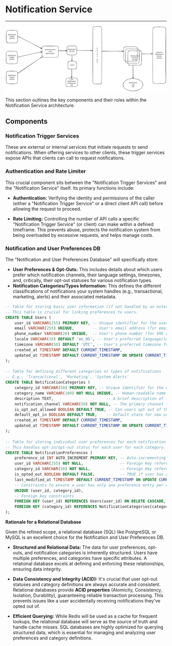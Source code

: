 # Notification Service

---

![Notification Service Diagram](notification.svg)

This section outlines the key components and their roles within the Notification Service architecture.

## Components


### Notification Trigger Services
These are external or internal services that initiate requests to send notifications. 
When offering services to other clients, these trigger services expose APIs that clients can call to request notifications.
	

### Authentication and Rate Limiter

This crucial component sits between the "Notification Trigger Services" and the "Notification Service" itself. 
Its primary functions include:
* **Authentication:** Verifying the identity and permissions of the caller (either a "Notification Trigger Service" or a direct client API call) 
before allowing the request to proceed.

* **Rate Limiting:** Controlling the number of API calls a specific "Notification Trigger Service" (or client) 
can make within a defined timeframe. This prevents abuse, protects the notification system from being overloaded by excessive requests, and helps manage costs.
	
### Notification and User Preferences DB

The "Notification and User Preferences Database" will specifically store:

* **User Preferences & Opt-Outs:** This includes details about which users prefer which notification channels, 
their language settings, timezones, and, critically, their opt-out statuses for various notification types.
* **Notification Categories/Types Information:** This defines the different classifications of notifications your system handles (e.g., transactional, marketing, alerts) 
and their associated metadata.


```sql
-- Table for storing basic user information (if not handled by an external User Service)
-- This table is crucial for linking preferences to users.
CREATE TABLE Users (
    user_id VARCHAR(255) PRIMARY KEY, -- Unique identifier for the user (e.g., UUID, client-specific ID)
    email VARCHAR(255) UNIQUE,        -- User's email address (for email notifications)
    phone_number VARCHAR(20) UNIQUE,  -- User's phone number (for SMS notifications)
    locale VARCHAR(10) DEFAULT 'en_US', -- User's preferred language/locale (e.g., 'en_US', 'fr_FR')
    timezone VARCHAR(50) DEFAULT 'UTC', -- User's preferred timezone for scheduling
    created_at TIMESTAMP DEFAULT CURRENT_TIMESTAMP,
    updated_at TIMESTAMP DEFAULT CURRENT_TIMESTAMP ON UPDATE CURRENT_TIMESTAMP
);

-- Table for defining different categories or types of notifications
-- E.g., 'Transactional', 'Marketing', 'System Alerts'
CREATE TABLE NotificationCategories (
    category_id VARCHAR(50) PRIMARY KEY, -- Unique identifier for the category (e.g., 'ORDER_CONFIRMATION', 'PROMOTIONAL_NEWSLETTER')
    category_name VARCHAR(100) NOT NULL UNIQUE, -- Human-readable name (e.g., 'Order Confirmation', 'Promotional Newsletter')
    description TEXT,                       -- A brief description of the category
    notification_channel VARCHAR(50) NOT NULL, -- The primary channel for this category (e.g., 'EMAIL', 'SMS', 'PUSH', 'IN_APP')
    is_opt_out_allowed BOOLEAN DEFAULT TRUE, -- Can users opt out of this category? (e.g., transactional might not allow opt-out)
    default_opt_in BOOLEAN DEFAULT TRUE,    -- Default state for new users (true for opt-in, false for opt-out)
    created_at TIMESTAMP DEFAULT CURRENT_TIMESTAMP,
    updated_at TIMESTAMP DEFAULT CURRENT_TIMESTAMP ON UPDATE CURRENT_TIMESTAMP
);

-- Table for storing individual user preferences for each notification category
-- This handles opt-in/opt-out status for each user for each category.
CREATE TABLE NotificationPreferences (
    preference_id INT AUTO_INCREMENT PRIMARY KEY, -- Auto-incrementing unique ID for each preference entry
    user_id VARCHAR(255) NOT NULL,                -- Foreign Key referencing Users table
    category_id VARCHAR(50) NOT NULL,             -- Foreign Key referencing NotificationCategories table
    is_opted_out BOOLEAN DEFAULT FALSE,           -- TRUE if user has opted out, FALSE if opted in
    last_modified_at TIMESTAMP DEFAULT CURRENT_TIMESTAMP ON UPDATE CURRENT_TIMESTAMP,
    -- Constraints to ensure a user has only one preference entry per category
    UNIQUE (user_id, category_id),
    -- Foreign key constraints
    FOREIGN KEY (user_id) REFERENCES Users(user_id) ON DELETE CASCADE,
    FOREIGN KEY (category_id) REFERENCES NotificationCategories(category_id) ON DELETE CASCADE
);
```

**Rationale for a Relational Database**

Given the refined scope, a relational database (SQL) like PostgreSQL or MySQL is an excellent choice for the Notification and User Preferences DB.

* **Structured and Relational Data:** The data for user preferences, opt-outs, and notification categories is inherently structured. 
Users have multiple preferences, and categories have specific attributes. 
A relational database excels at defining and enforcing these relationships, ensuring data integrity.

* **Data Consistency and Integrity (ACID):** It's crucial that user opt-out statuses and category definitions are always accurate and consistent. 
Relational databases provide **ACID properties** (Atomicity, Consistency, Isolation, Durability), guaranteeing reliable transaction processing. 
This prevents issues like a user accidentally receiving notifications they've opted out of.

* **Efficient Querying:** While Redis will be used as a cache for frequent lookups, the relational database will serve as the source of truth and handle cache misses. 
SQL databases are highly optimized for querying structured data, which is essential for managing and analyzing user preferences and category definitions.